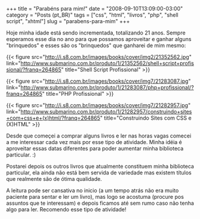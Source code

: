 +++
title = "Parabéns para mim!"
date = "2008-09-10T13:09:00-03:00"
category = "Posts (pt_BR)"
tags = ["css", "html", "livros", "php", "shell script", "xhtml"]
slug = "parabens-para-mim"
+++

Hoje minha idade está sendo incrementada, totalizando 21 anos. Sempre esperamos
esse dia no ano para que possamos aproveitar e ganhar alguns "brinquedos" e
esses são os "brinquedos" que ganharei de mim mesmo:

{{< figure
    src="http://i.s8.com.br/images/books/cover/img2/21352562.jpg"
    link="http://www.submarino.com.br/produto/1/21352562/shell+script+profissional/?franq=264865"
    title="Shell Script Profissional" >}}

{{< figure
    src="http://i.s8.com.br/images/books/cover/img7/21283087.jpg"
    link="http://www.submarino.com.br/produto/1/21283087/php+profissional/?franq=264865"
    title="PHP Profissional" >}}

{{< figure
    src="http://i.s8.com.br/images/books/cover/img7/21282957.jpg"
    link="http://www.submarino.com.br/produto/1/21282957/construindo+sites+com+css+e+(x)html/?franq=264865"
    title="Construindo Sites com CSS e (X)HTML" >}}

Desde que começei a comprar alguns livros e ler nas horas vagas comecei a me
interessar cada vez mais por esse tipo de atividade. Minha idéia é aproveitar
essas datas diferentes para poder aumentar minha biblioteca particular. :)

Postarei depois os outros livros que atualmente constituem minha biblioteca
particular, ela ainda não está bem servida de variedade mas existem títulos que
realmente são de ótima qualidade.

A leitura pode ser cansativa no inicio (a um tempo atrás não era muito paciente
para sentar e ler um livro), mas logo se acostuma (procure pos assuntos que te
interessam) e depois ficamos até sem rumo caso não tenha algo para ler.
Recomendo esse tipo de atividade!
